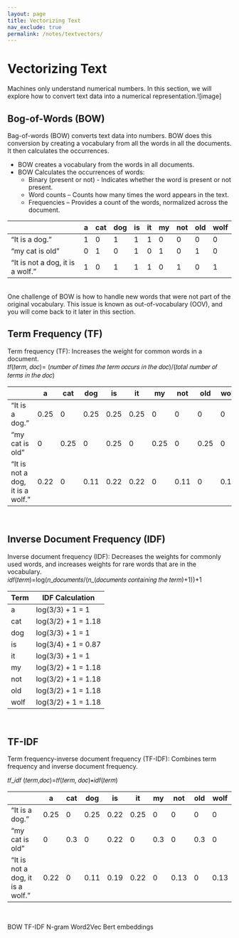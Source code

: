 ```yaml
---
layout: page
title: Vectorizing Text
nav_exclude: true
permalink: /notes/textvectors/
---
```


# Vectorizing Text
Machines only understand numerical numbers. In this section, we will explore how to convert text data into a numerical representation.![image]

## Bog-of-Words (BOW)
Bag-of-words (BOW) converts text data into numbers. BOW does this conversion by creating a vocabulary from all the words in all the documents. It then calculates the occurrences. <br>
- BOW creates a vocabulary from the words in all documents.
- BOW Calculates the occurrences of words:
  - Binary (present or not) - Indicates whether the word is present or not present.
  - Word counts – Counts how many times the word appears in the text.
  - Frequencies – Provides a count of the words, normalized across the document.

|                              | a | cat | dog | is | it | my | not | old | wolf |
|---------------------------------------|---|---|---|---|---|---|---|---|---|
| “It is a dog.”                        | 1 | 0 | 1 | 1 | 1 | 0 | 0 | 0 | 0 |
| “my cat is old”                       | 0 | 1 | 0 | 1 | 0 | 1 | 0 | 1 | 0 |
| “It is not a dog, it is a wolf.”      | 1 | 0 | 1 | 1 | 1 | 0 | 1 | 0 | 1 |

 
  <br>
One challenge of BOW is how to handle new words that were not part of the original vocabulary. This issue is known as out-of-vocabulary (OOV), and you will come back to it later in this section.

  <br>

## Term Frequency (TF)
Term frequency (TF): Increases the weight for common words in a document. <br>
𝑡𝑓(𝑡𝑒𝑟𝑚, 𝑑𝑜𝑐)= (𝑛𝑢𝑚𝑏𝑒𝑟 𝑜𝑓 𝑡𝑖𝑚𝑒𝑠 𝑡ℎ𝑒 𝑡𝑒𝑟𝑚 𝑜𝑐𝑐𝑢𝑟𝑠 𝑖𝑛 𝑡ℎ𝑒 𝑑𝑜𝑐)/(𝑡𝑜𝑡𝑎𝑙 𝑛𝑢𝑚𝑏𝑒𝑟 𝑜𝑓 𝑡𝑒𝑟𝑚𝑠 𝑖𝑛 𝑡ℎ𝑒 𝑑𝑜𝑐)  <br>

|                              | a | cat | dog | is | it | my | not | old | wolf |
|---------------------------------------|---------|---------|---------|---------|---------|---------|---------|---------|---------|
| “It is a dog.”                        | 0.25    | 0       | 0.25    | 0.25    | 0.25    | 0       | 0       | 0       | 0       |
| “my cat is old”                       | 0       | 0.25    | 0       | 0.25    | 0       | 0.25    | 0       | 0.25    | 0       |
| “It is not a dog, it is a wolf.”      | 0.22    | 0       | 0.11    | 0.22    | 0.22    | 0       | 0.11    | 0       | 0.11    |

  <br>

## Inverse Document Frequency (IDF)
Inverse document frequency (IDF): Decreases the weights for commonly used words, and increases weights for rare words that are in the vocabulary. <br>
𝑖𝑑𝑓(𝑡𝑒𝑟𝑚)=log⁡(𝑛_𝑑𝑜𝑐𝑢𝑚𝑒𝑛𝑡𝑠/(𝑛_(𝑑𝑜𝑐𝑢𝑚𝑒𝑛𝑡𝑠 𝑐𝑜𝑛𝑡𝑎𝑖𝑛𝑖𝑛𝑔 𝑡ℎ𝑒 𝑡𝑒𝑟𝑚)+1))+1
<br>


| Term  | IDF Calculation             |
|-------|-----------------------------|
| a     | log(3/3) + 1 = 1             |
| cat   | log(3/2) + 1 = 1.18          |
| dog   | log(3/3) + 1 = 1             |
| is    | log(3/4) + 1 = 0.87          |
| it    | log(3/3) + 1 = 1             |
| my    | log(3/2) + 1 = 1.18          |
| not   | log(3/2) + 1 = 1.18          |
| old   | log(3/2) + 1 = 1.18          |
| wolf  | log(3/2) + 1 = 1.18          |
<br>


## TF-IDF
Term frequency-inverse document frequency (TF-IDF): Combines term frequency and inverse document frequency. <br>

𝑡𝑓_𝑖𝑑𝑓 (𝑡𝑒𝑟𝑚,𝑑𝑜𝑐)=𝑡𝑓(𝑡𝑒𝑟𝑚, 𝑑𝑜𝑐)∗𝑖𝑑𝑓(𝑡𝑒𝑟𝑚)  <br>

|                              | a | cat | dog | is | it | my | not | old | wolf |
|---------------------------------------|---------|---------|---------|---------|---------|---------|---------|---------|---------|
| “It is a dog.”                        | 0.25    | 0       | 0.25    | 0.22    | 0.25    | 0       | 0       | 0       | 0       |
| “my cat is old”                       | 0       | 0.3     | 0       | 0.22    | 0       | 0.3     | 0       | 0.3     | 0       |
| “It is not a dog, it is a wolf.”      | 0.22    | 0       | 0.11    | 0.19    | 0.22    | 0       | 0.13    | 0       | 0.13    |


 <br>

 







BOW
TF-IDF
N-gram
Word2Vec
Bert embeddings
